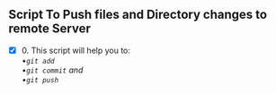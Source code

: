 ## Script To Push files and Directory changes to remote Server
+ [x] 0\. This script will help you to: <br/>&bullet;_`git add`_<br/>&bullet;_`git commit` and _<br/>&bullet;_`git push`_
